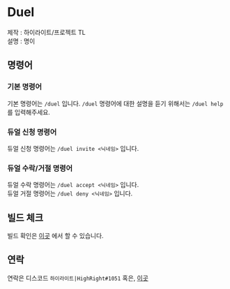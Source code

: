# Duel
제작 : 하이라이트/프로젝트 TL <br/>
설명 : 명이

## 명령어
### 기본 명령어

기본 명령어는 `/duel` 입니다.
`/duel` 명령어에 대한 설명을 듣기 위해서는 `/duel help` 를 입력해주세요.

### 듀얼 신청 명령어

듀얼 신청 명령어는 `/duel invite <닉네임>` 입니다.

### 듀얼 수락/거절 명령어

듀얼 수락 명령어는 `/duel accept <닉네임>` 입니다.<br/>
듀얼 거절 명령어는 `/duel deny <닉네임>` 입니다.

## 빌드 체크
빌드 확인은 [이곳]("http://projecttl.iptime.org:8282/project/Duel?mode=builds") 에서 할 수 있습니다.

## 연락
연락은 디스코드 `하이라이트|HighRight#1051` 혹은, [이곳](https://discord.gg/F5MFkYMPac)
